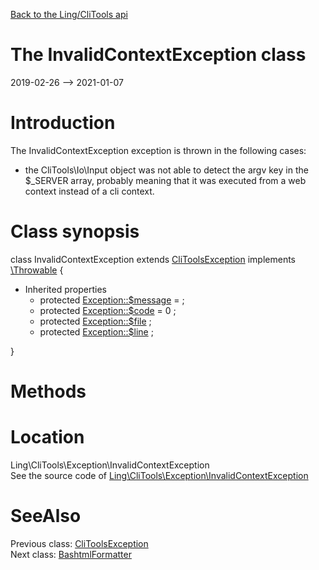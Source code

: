 [Back to the Ling/CliTools api](https://github.com/lingtalfi/CliTools/blob/master/doc/api/Ling/CliTools.md)



The InvalidContextException class
================
2019-02-26 --> 2021-01-07






Introduction
============

The InvalidContextException exception is thrown in the following cases:

- the CliTools\Io\Input object was not able to detect the argv key in the $_SERVER array,
         probably meaning that it was executed from a web context instead of a cli context.



Class synopsis
==============


class <span class="pl-k">InvalidContextException</span> extends [CliToolsException](https://github.com/lingtalfi/CliTools/blob/master/doc/api/Ling/CliTools/Exception/CliToolsException.md) implements [\Throwable](http://php.net/manual/en/class.throwable.php) {

- Inherited properties
    - protected  [Exception::$message](#property-message) =  ;
    - protected  [Exception::$code](#property-code) = 0 ;
    - protected  [Exception::$file](#property-file) ;
    - protected  [Exception::$line](#property-line) ;

}






Methods
==============






Location
=============
Ling\CliTools\Exception\InvalidContextException<br>
See the source code of [Ling\CliTools\Exception\InvalidContextException](https://github.com/lingtalfi/CliTools/blob/master/Exception/InvalidContextException.php)



SeeAlso
==============
Previous class: [CliToolsException](https://github.com/lingtalfi/CliTools/blob/master/doc/api/Ling/CliTools/Exception/CliToolsException.md)<br>Next class: [BashtmlFormatter](https://github.com/lingtalfi/CliTools/blob/master/doc/api/Ling/CliTools/Formatter/BashtmlFormatter.md)<br>
